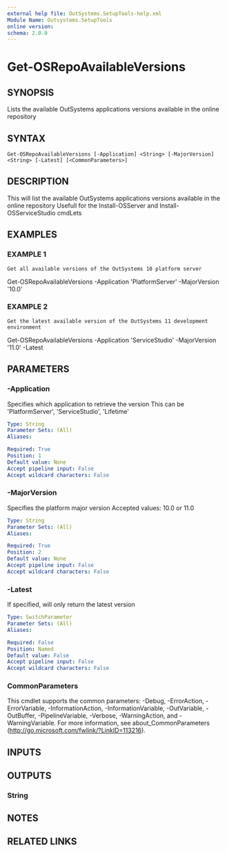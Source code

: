 ```yaml
---
external help file: OutSystems.SetupTools-help.xml
Module Name: Outsystems.SetupTools
online version:
schema: 2.0.0
---
```


# Get-OSRepoAvailableVersions

## SYNOPSIS
Lists the available OutSystems applications versions available in the online repository

## SYNTAX

```
Get-OSRepoAvailableVersions [-Application] <String> [-MajorVersion] <String> [-Latest] [<CommonParameters>]
```

## DESCRIPTION
This will list the available OutSystems applications versions available in the online repository
Usefull for the Install-OSServer and Install-OSServiceStudio cmdLets

## EXAMPLES

### EXAMPLE 1
```
Get all available versions of the OutSystems 10 platform server
```

Get-OSRepoAvailableVersions -Application 'PlatformServer' -MajorVersion '10.0'

### EXAMPLE 2
```
Get the latest available version of the OutSystems 11 development environment
```

Get-OSRepoAvailableVersions -Application 'ServiceStudio' -MajorVersion '11.0' -Latest

## PARAMETERS

### -Application
Specifies which application to retrieve the version
This can be 'PlatformServer', 'ServiceStudio', 'Lifetime'

```yaml
Type: String
Parameter Sets: (All)
Aliases:

Required: True
Position: 1
Default value: None
Accept pipeline input: False
Accept wildcard characters: False
```

### -MajorVersion
Specifies the platform major version
Accepted values: 10.0 or 11.0

```yaml
Type: String
Parameter Sets: (All)
Aliases:

Required: True
Position: 2
Default value: None
Accept pipeline input: False
Accept wildcard characters: False
```

### -Latest
If specified, will only return the latest version

```yaml
Type: SwitchParameter
Parameter Sets: (All)
Aliases:

Required: False
Position: Named
Default value: False
Accept pipeline input: False
Accept wildcard characters: False
```

### CommonParameters
This cmdlet supports the common parameters: -Debug, -ErrorAction, -ErrorVariable, -InformationAction, -InformationVariable, -OutVariable, -OutBuffer, -PipelineVariable, -Verbose, -WarningAction, and -WarningVariable.
For more information, see about_CommonParameters (http://go.microsoft.com/fwlink/?LinkID=113216).

## INPUTS

## OUTPUTS

### String
## NOTES

## RELATED LINKS
